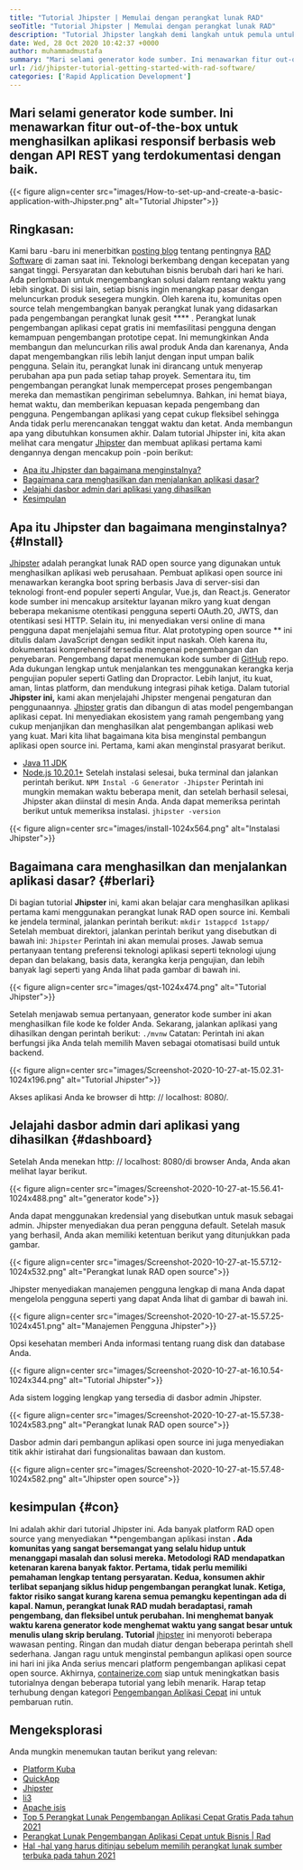 ```yaml
---
title: "Tutorial Jhipster | Memulai dengan perangkat lunak RAD" 
seoTitle: "Tutorial Jhipster | Memulai dengan perangkat lunak RAD" 
description: "Tutorial Jhipster langkah demi langkah untuk pemula untuk memulai. Ikuti artikel ini untuk mengatur aplikasi pertama dengan perangkat lunak Open Source Jhipster RAD." 
date: Wed, 28 Oct 2020 10:42:37 +0000
author: muhammadmustafa
summary: "Mari selami generator kode sumber. Ini menawarkan fitur out-of-the-box untuk menghasilkan aplikasi responsif berbasis web dengan API REST yang terdokumentasi dengan baik." 
url: /id/jhipster-tutorial-getting-started-with-rad-software/
categories: ['Rapid Application Development']
---
```


## Mari selami generator kode sumber. Ini menawarkan fitur out-of-the-box untuk menghasilkan aplikasi responsif berbasis web dengan API REST yang terdokumentasi dengan baik.

{{< figure align=center src="images/How-to-set-up-and-create-a-basic-application-with-Jhipster.png" alt="Tutorial Jhipster">}}


## Ringkasan:
Kami baru -baru ini menerbitkan [posting blog][1] tentang pentingnya [RAD Software][2] di zaman saat ini. Teknologi berkembang dengan kecepatan yang sangat tinggi. Persyaratan dan kebutuhan bisnis berubah dari hari ke hari. Ada perlombaan untuk mengembangkan solusi dalam rentang waktu yang lebih singkat. Di sisi lain, setiap bisnis ingin menangkap pasar dengan meluncurkan produk sesegera mungkin. Oleh karena itu, komunitas open source telah mengembangkan banyak perangkat lunak yang didasarkan pada pengembangan perangkat lunak gesit  **** . Perangkat lunak pengembangan aplikasi cepat gratis ini memfasilitasi pengguna dengan kemampuan pengembangan prototipe cepat. Ini memungkinkan Anda membangun dan meluncurkan rilis awal produk Anda dan karenanya, Anda dapat mengembangkan rilis lebih lanjut dengan input umpan balik pengguna. Selain itu, perangkat lunak ini dirancang untuk menyerap perubahan apa pun pada setiap tahap proyek.
Sementara itu, tim pengembangan perangkat lunak mempercepat proses pengembangan mereka dan memastikan pengiriman sebelumnya. Bahkan, ini hemat biaya, hemat waktu, dan memberikan kepuasan kepada pengembang dan pengguna. Pengembangan aplikasi yang cepat cukup fleksibel sehingga Anda tidak perlu merencanakan tenggat waktu dan ketat. Anda membangun apa yang dibutuhkan konsumen akhir. Dalam tutorial Jhipster ini, kita akan melihat cara mengatur [Jhipster][3] dan membuat aplikasi pertama kami dengannya dengan mencakup poin -poin berikut:
  * [Apa itu Jhipster dan bagaimana menginstalnya?][4]
  * [Bagaimana cara menghasilkan dan menjalankan aplikasi dasar?][5]
  * [Jelajahi dasbor admin dari aplikasi yang dihasilkan][6]
  * [Kesimpulan][7]

## Apa itu Jhipster dan bagaimana menginstalnya?   {#Install}
[Jhipster][3] adalah perangkat lunak RAD open source yang digunakan untuk menghasilkan aplikasi web perusahaan. Pembuat aplikasi open source ini menawarkan kerangka boot spring berbasis Java di server-sisi dan teknologi front-end populer seperti Angular, Vue.js, dan React.js. Generator kode sumber ini mencakup arsitektur layanan mikro yang kuat dengan beberapa mekanisme otentikasi pengguna seperti OAuth.20, JWTS, dan otentikasi sesi HTTP. Selain itu, ini menyediakan versi online di mana pengguna dapat menjelajahi semua fitur. Alat prototyping open source ** ini ditulis dalam JavaScript dengan sedikit input naskah. Oleh karena itu, dokumentasi komprehensif tersedia mengenai pengembangan dan penyebaran. Pengembang dapat menemukan kode sumber di [GitHub][8] repo. Ada dukungan lengkap untuk menjalankan tes menggunakan kerangka kerja pengujian populer seperti Gatling dan Dropractor. Lebih lanjut, itu kuat, aman, lintas platform, dan mendukung integrasi pihak ketiga.
Dalam tutorial **Jhipster ini,**  kami akan menjelajahi Jhipster mengenai pengaturan dan penggunaannya. [Jhipster][3] gratis dan dibangun di atas model pengembangan aplikasi cepat. Ini menyediakan ekosistem yang ramah pengembang yang cukup menjanjikan dan menghasilkan alat pengembangan aplikasi web yang kuat.
Mari kita lihat bagaimana kita bisa menginstal pembangun aplikasi open source ini. Pertama, kami akan menginstal prasyarat berikut.
  * [Java 11 JDK][9]
  * [Node.js 10.20.1+][10]
Setelah instalasi selesai, buka terminal dan jalankan perintah berikut.
`NPM Instal -G Generator -Jhipster`
Perintah ini mungkin memakan waktu beberapa menit, dan setelah berhasil selesai, Jhipster akan diinstal di mesin Anda.
Anda dapat memeriksa perintah berikut untuk memeriksa instalasi.
`jhipster -version`

{{< figure align=center src="images/install-1024x564.png" alt="Instalasi Jhipster">}}


## Bagaimana cara menghasilkan dan menjalankan aplikasi dasar?   {#berlari}
Di bagian tutorial **Jhipster**  ini, kami akan belajar cara menghasilkan aplikasi pertama kami menggunakan perangkat lunak RAD open source ini.
Kembali ke jendela terminal, jalankan perintah berikut:
`mkdir 1stappcd 1stapp/`
Setelah membuat direktori, jalankan perintah berikut yang disebutkan di bawah ini:
`Jhipster`
Perintah ini akan memulai proses. Jawab semua pertanyaan tentang preferensi teknologi aplikasi seperti teknologi ujung depan dan belakang, basis data, kerangka kerja pengujian, dan lebih banyak lagi seperti yang Anda lihat pada gambar di bawah ini.

{{< figure align=center src="images/qst-1024x474.png" alt="Tutorial Jhipster">}}

Setelah menjawab semua pertanyaan, generator kode sumber ini akan menghasilkan file kode ke folder Anda.
Sekarang, jalankan aplikasi yang dihasilkan dengan perintah berikut:
`./mvnw`
Catatan: Perintah ini akan berfungsi jika Anda telah memilih Maven sebagai otomatisasi build untuk backend.

{{< figure align=center src="images/Screenshot-2020-10-27-at-15.02.31-1024x196.png" alt="Tutorial Jhipster">}}

Akses aplikasi Anda ke browser di http: // localhost: 8080/.

## Jelajahi dasbor admin dari aplikasi yang dihasilkan   {#dashboard}
Setelah Anda menekan http: // localhost: 8080/di browser Anda, Anda akan melihat layar berikut.

{{< figure align=center src="images/Screenshot-2020-10-27-at-15.56.41-1024x488.png" alt="generator kode">}}

Anda dapat menggunakan kredensial yang disebutkan untuk masuk sebagai admin. Jhipster menyediakan dua peran pengguna default. Setelah masuk yang berhasil, Anda akan memiliki ketentuan berikut yang ditunjukkan pada gambar.

{{< figure align=center src="images/Screenshot-2020-10-27-at-15.57.12-1024x532.png" alt="Perangkat lunak RAD open source">}}

Jhipster menyediakan manajemen pengguna lengkap di mana Anda dapat mengelola pengguna seperti yang dapat Anda lihat di gambar di bawah ini.

{{< figure align=center src="images/Screenshot-2020-10-27-at-15.57.25-1024x451.png" alt="Manajemen Pengguna Jhipster">}}

Opsi kesehatan memberi Anda informasi tentang ruang disk dan database Anda.

{{< figure align=center src="images/Screenshot-2020-10-27-at-16.10.54-1024x344.png" alt="Tutorial Jhipster">}}

Ada sistem logging lengkap yang tersedia di dasbor admin Jhipster.

{{< figure align=center src="images/Screenshot-2020-10-27-at-15.57.38-1024x583.png" alt="Perangkat lunak RAD open source">}}

Dasbor admin dari pembangun aplikasi open source ini juga menyediakan titik akhir istirahat dari fungsionalitas bawaan dan kustom.

{{< figure align=center src="images/Screenshot-2020-10-27-at-15.57.48-1024x582.png" alt="Jhipster open source">}}


## kesimpulan   {#con}
Ini adalah akhir dari tutorial Jhipster ini. Ada banyak platform RAD open source yang menyediakan **pengembangan aplikasi instan **. Ada komunitas yang sangat bersemangat yang selalu hidup untuk menanggapi masalah dan solusi mereka. Metodologi RAD mendapatkan ketenaran karena banyak faktor. Pertama, tidak perlu memiliki pemahaman lengkap tentang persyaratan. Kedua, konsumen akhir terlibat sepanjang siklus hidup pengembangan perangkat lunak. Ketiga, faktor risiko sangat kurang karena semua pemangku kepentingan ada di kapal. Namun, perangkat lunak RAD mudah beradaptasi, ramah pengembang, dan fleksibel untuk perubahan. Ini menghemat banyak waktu karena generator kode menghemat waktu yang sangat besar untuk menulis ulang skrip berulang. Tutorial**  [jhipster][3] ini menyoroti beberapa wawasan penting. Ringan dan mudah diatur dengan beberapa perintah shell sederhana.
Jangan ragu untuk menginstal pembangun aplikasi open source ini hari ini jika Anda serius mencari platform pengembangan aplikasi cepat open source. Akhirnya, [containerize.com][11] siap untuk meningkatkan basis tutorialnya dengan beberapa tutorial yang lebih menarik. Harap tetap terhubung dengan kategori [Pengembangan Aplikasi Cepat][2] ini untuk pembaruan rutin.

## Mengeksplorasi
Anda mungkin menemukan tautan berikut yang relevan:
  * [Platform Kuba][12]
  * [QuickApp][13]
  * [Jhipster][3]
  * [li3][14]
  * [Apache isis][15]
  * [Top 5 Perangkat Lunak Pengembangan Aplikasi Cepat Gratis Pada tahun 2021][16]
  * [Perangkat Lunak Pengembangan Aplikasi Cepat untuk Bisnis | Rad][17]
  * [Hal -hal yang harus ditinjau sebelum memilih perangkat lunak sumber terbuka pada tahun 2021][18]

  
[1]: https://blog.containerize.com/2020/10/23/how-rad-software-can-help-you-to-grow-business-to-next-level/
[2]: https://products.containerize.com/rad
[3]: https://products.containerize.com/rad/jhipster
[4]: #install
[5]: #run
[6]: #dashboard
[7]: #con
[8]: https://github.com/jhipster/generator-jhipster
[9]: https://www.oracle.com/java/technologies/javase-jdk11-downloads.html
[10]: https://nodejs.org/en/
[11]: https://www.containerize.com/
[12]: https://products.containerize.com/rad/cuba
[13]: https://products.containerize.com/rad/quickapp
[14]: https://products.containerize.com/rad/li3
[15]: https://products.containerize.com/rad/apache-isis
[16]: https://blog.containerize.com/rapid-application-development/top-5-free-rapid-application-development-software-in-2021/
[17]: https://blog.containerize.com/rapid-application-development/rapid-application-development-software-for-business-rad/
[18]: https://blog.containerize.com/cmdb-software/things-to-review-before-opting-open-source-software-in-2021/
